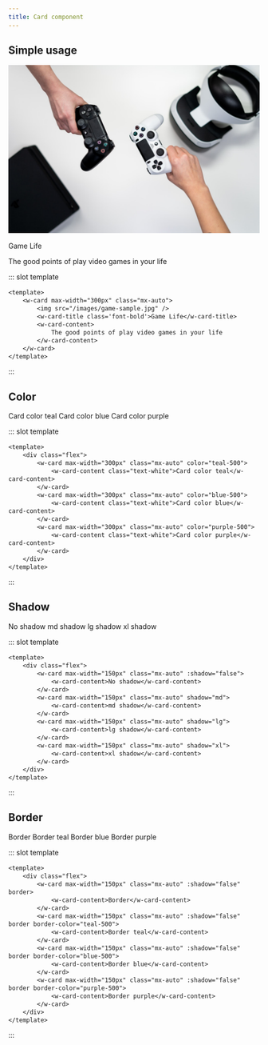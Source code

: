 ```yaml
---
title: Card component
---
```

<component-showcase-view
:component-names='["w-card", "w-card-title", "w-card-content"]'
/>

## Simple usage

<component-code-view>

<w-card max-width="300px" class="mx-auto">

![game](/images/game-sample.jpg)

<w-card-title class='font-bold'>Game Life</w-card-title>

<w-card-content>The good points of play video games in your life</w-card-content>

</w-card>

::: slot template

```vue
<template>
    <w-card max-width="300px" class="mx-auto">
        <img src="/images/game-sample.jpg" />
        <w-card-title class='font-bold'>Game Life</w-card-title>
        <w-card-content>
            The good points of play video games in your life
        </w-card-content>
    </w-card>
</template>
```
:::
</component-code-view>

## Color

<component-code-view>
<div class="flex">

<w-card max-width="300px" class="mx-auto" color="teal-500">
<w-card-content class="text-white">Card color teal</w-card-content>
</w-card>

<w-card max-width="300px" class="mx-auto" color="blue-500">
<w-card-content class="text-white">Card color blue</w-card-content>
</w-card>
<w-card max-width="300px" class="mx-auto" color="purple-500">
<w-card-content class="text-white">Card color purple</w-card-content>
</w-card>

</div>

::: slot template

```vue
<template>
    <div class="flex">
        <w-card max-width="300px" class="mx-auto" color="teal-500">
            <w-card-content class="text-white">Card color teal</w-card-content>
        </w-card>
        <w-card max-width="300px" class="mx-auto" color="blue-500">
            <w-card-content class="text-white">Card color blue</w-card-content>
        </w-card>
        <w-card max-width="300px" class="mx-auto" color="purple-500">
            <w-card-content class="text-white">Card color purple</w-card-content>
        </w-card>
    </div>
</template>
```
:::
</component-code-view>

## Shadow

<component-code-view>
<div class="flex">

<w-card max-width="150px" class="mx-auto" :shadow="false">
<w-card-content>No shadow</w-card-content>
</w-card>

<w-card max-width="150px" class="mx-auto" shadow="md">
<w-card-content>md shadow</w-card-content>
</w-card>

<w-card max-width="150px" class="mx-auto" shadow="lg">
<w-card-content>lg shadow</w-card-content>
</w-card>

<w-card max-width="150px" class="mx-auto" shadow="xl">
<w-card-content>xl shadow</w-card-content>
</w-card>

</div>

::: slot template

```vue
<template>
    <div class="flex">
        <w-card max-width="150px" class="mx-auto" :shadow="false">
            <w-card-content>No shadow</w-card-content>
        </w-card>
        <w-card max-width="150px" class="mx-auto" shadow="md">
            <w-card-content>md shadow</w-card-content>
        </w-card>
        <w-card max-width="150px" class="mx-auto" shadow="lg">
            <w-card-content>lg shadow</w-card-content>
        </w-card>
        <w-card max-width="150px" class="mx-auto" shadow="xl">
            <w-card-content>xl shadow</w-card-content>
        </w-card>
    </div>
</template>
```
:::
</component-code-view>

## Border

<component-code-view>
<div class="flex">

<w-card max-width="150px" class="mx-auto" :shadow="false" border>
<w-card-content>Border</w-card-content>
</w-card>

<w-card max-width="150px" class="mx-auto" :shadow="false" border border-color="teal-500">
<w-card-content>Border teal</w-card-content>
</w-card>

<w-card max-width="150px" class="mx-auto" :shadow="false" border border-color="blue-500">
<w-card-content>Border blue</w-card-content>
</w-card>

<w-card max-width="150px" class="mx-auto" :shadow="false" border border-color="purple-500">
<w-card-content>Border purple</w-card-content>
</w-card>

</div>

::: slot template

```vue
<template>
    <div class="flex">
        <w-card max-width="150px" class="mx-auto" :shadow="false" border>
            <w-card-content>Border</w-card-content>
        </w-card>
        <w-card max-width="150px" class="mx-auto" :shadow="false" border border-color="teal-500">
            <w-card-content>Border teal</w-card-content>
        </w-card>
        <w-card max-width="150px" class="mx-auto" :shadow="false" border border-color="blue-500">
            <w-card-content>Border blue</w-card-content>
        </w-card>
        <w-card max-width="150px" class="mx-auto" :shadow="false" border border-color="purple-500">
            <w-card-content>Border purple</w-card-content>
        </w-card>
    </div>
</template>
```
:::
</component-code-view>